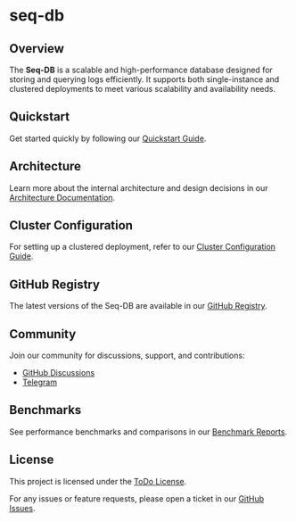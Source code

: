 # seq-db

## Overview

The **Seq-DB** is a scalable and high-performance database designed for storing and querying logs efficiently.
It supports both single-instance and clustered deployments to meet various scalability and availability needs.

## Quickstart

Get started quickly by following our [Quickstart Guide](http://todo).

## Architecture

Learn more about the internal architecture and design decisions in
our [Architecture Documentation](http://todo/architecture).

## Cluster Configuration

For setting up a clustered deployment, refer to
our [Cluster Configuration Guide](http://todo/cluster-configuration).

## GitHub Registry

The latest versions of the Seq-DB are available in
our [GitHub Registry](https://github.com/ozontech/seq-db/pkgs/container/seq-db).

## Community

Join our community for discussions, support, and contributions:

- [GitHub Discussions](https://github.com/ozontech/seq-db/discussions)
- [Telegram](https://t.me/file_d_community)

## Benchmarks

See performance benchmarks and comparisons in
our [Benchmark Reports](http://todo/benchmarks).

## License

This project is licensed under the [ToDo License](https://opensource.org/licenses/).

For any issues or feature requests, please open a ticket in
our [GitHub Issues](https://github.com/ozontech/seq-db/issues).